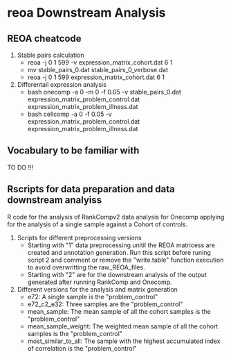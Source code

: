 # reoa Downstream Analysis
## REOA cheatcode
1. Stable pairs calculation
    * reoa -j 0 1 599 -v expression_matrix_cohort.dat 6 1
    * mv stable_pairs_0.dat stable_pairs_0_verbose.dat 
    * reoa -j 0 1 599 expression_matrix_cohort.dat 6 1
2. Differentail expression analysis
    * bash onecomp -a 0 -m 0 -f 0.05 -v stable_pairs_0.dat expression_matrix_problem_control.dat expression_matrix_problem_illness.dat
    * bash cellcomp -a 0 -f 0.05 -v expression_matrix_problem_control.dat expression_matrix_problem_illness.dat

## Vocabulary to be familiar with
TO DO !!!

## Rscripts for data preparation and data downstream analyiss
R code for the analysis of RankCompv2 data analysis for Onecomp applying for the analysis of a single sample against a Cohort of controls.
1. Scripts for different preprocessing versions
    * Starting with "1" data preprocessing unitil the REOA matricess are created and annotation generation. Run this script before runing script 2 and comment or remove the "write.table" function execution to avoid overwritting the raw_REOA_files.
    * Starting with "2" are for the downstream analysis of the output generated after running RankComp and Onecomp. 
2. Different  versions for the analysis and matrix generation
    * e72: A single sample is the "problem_control"
    * e72_c2_e32: Three samples are the "problem_control"
    * mean_sample: The mean sample of all the cohort samples is the "problem_control"
    * mean_sample_weight:  The weighted mean sample of all the cohort samples is the "problem_control"
    * most_similar_to_all: The sample with the highest accumulated index of correlation is the "problem_control"